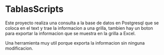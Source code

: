 # TablasScripts

Este proyecto realiza una consulta a la base de datos en Postgresql que se coloca en el text y trae la informacion
a una grilla, tambien hay un boton para exportar la informacion que se muestra en la grilla a Excel.

Una herramienta muy util porque exporta la informacion sin ninguna modificacion.
